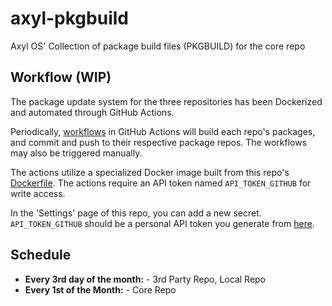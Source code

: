 # axyl-pkgbuild

Axyl OS' Collection of package build files (PKGBUILD) for the core repo

## Workflow (WIP)

The package update system for the three repositories has been Dockerized and
automated through GitHub Actions.

Periodically, [workflows](./.github/workflows/) in GitHub Actions will build
each repo's packages, and commit and push to their respective package repos.
The workflows may also be triggered manually.

The actions utilize a specialized Docker image built from this repo's [Dockerfile](./Dockerfile).
The actions require an API token named `API_TOKEN_GITHUB` for write access.

In the 'Settings' page of this repo, you can add a new secret. `API_TOKEN_GITHUB` should
be a personal API token you generate from [here](https://github.com/settings/tokens).


## Schedule

- **Every 3rd day of the month:** - 3rd Party Repo, Local Repo
- **Every 1st of the Month:** - Core Repo
